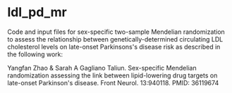 # ldl_pd_mr

Code and input files for sex-specific two-sample Mendelian randomization to assess the relationship between genetically-determined circulating LDL cholesterol levels on late-onset Parkinsons's disease risk as described in the following work: 

Yangfan Zhao & Sarah A Gagliano Taliun. Sex-specific Mendelian randomization assessing the link between lipid-lowering drug targets on late-onset Parkinson's disease. Front Neurol. 13:940118. PMID: 36119674
